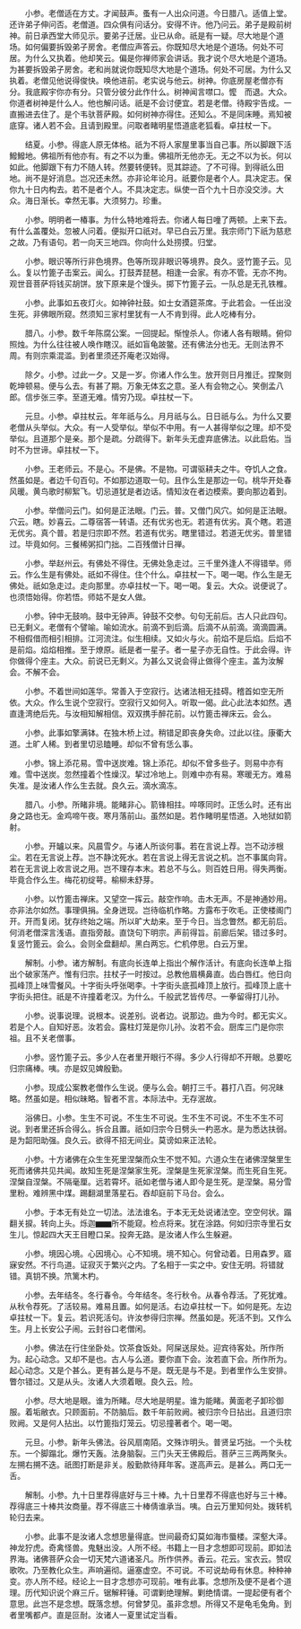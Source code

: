 <!-- { "loadSidebar": true } -->
　　小参。老僧适在方丈。才闻鼓声。蚤有一人出众问道。今日腊八。适值上堂。还许弟子伸问否。老僧道。四众俱有问话分。安得不许。他乃问云。弟子是殿前树神。前日承西堂大师见示。要弟子迁居。业已从命。祇是有一疑。尽大地是个道场。如何偏要拆毁弟子房舍。老僧应声答云。你既知尽大地是个道场。何处不可居。为什么又执着。他却笑云。偏是你禅师家会讲话。我才说个尽大地是个道场。为甚要拆毁弟子房舍。老和尚就说你既知尽大地是个道场。何处不可居。为什么又执着。老僧见他说得俊快。唤他进前。老实说与他云。树神。你底房屋老僧亦有分。我底殿宇你亦有分。只管分彼分此作什么。树神闻言噤口。懡　而退。大众。你道者树神是什么人。他也解问话。祇是不会讨便宜。若是老僧。待殿宇告成。一直搬进去住了。是个韦驮菩萨殿。如何树神亦得住。还知么。不是同床睡。焉知被底穿。诸人若不会。且请到殿里。问取者睹明星悟道底老狐看。卓拄杖一下。

　　结夏。小参。得底人原无体格。祇为不将人家屋里事当自己事。所以脚跟下活鱍鱍地。佛祖所有他亦有。有之不以为重。佛祖所无他亦无。无之不以为长。何以如此。他脚跟下有力不随人转。然要转便转。觅其踪迹。了不可得。到得祇么田地。尚不是好消息。岂况还未然。亦非论年论月。祇要你是者个人。具决定志。保你九十日内构去。若不是者个人。不具决定志。纵使一百个九十日亦没交涉。大众。海日渐长。幸然无事。大须努力。珍重。

　　小参。明明者一椿事。为什么特地难将去。你诸人每日噇了两顿。上来下去。有什么盖覆处。忽被人问着。便拟开口祇对。早已白云万里。我宗师门下祇为慈悲之故。乃有语句。若一向天三地四。你向什么处捞摸。归堂。

　　小参。眼识等所行非色境界。色等所现非眼识等境界。良久。竖竹篦子云。见么。复以竹篦子击案云。闻么。打鼓弄琵琶。相逢一会家。有亦不管。无亦不拘。观世音菩萨将钱买胡饼。放下原来是个馒头。掷下竹篦子云。一队总是无孔铁椎。

　　小参。此事如五夜灯火。如神钟社鼓。如士女酒筵茶席。于此若会。一任出没生死。非佛眼所窥。然须知三家村里犹有一人不肯到得。此人吃棒有分。

　　腊八。小参。数千年陈腐公案。一回提起。惭惶杀人。你诸人各有眼睛。俯仰照烛。为什么往往被人唤作瞎汉。祇如盲龟跛鳖。还有佛法分也无。无则法界不周。有则宗乘混滥。到者里须还芥庵老汉始得。

　　除夕。小参。过此一夕。又是一岁。你诸人作么生。放开则日月推迁。捏聚则乾坤顿易。便与么去。有甚了期。万象无体玄之意。圣人有会物之心。笑倒孟八郎。信步张三李。至道无难。情穷乃现。卓拄杖一下。

　　元旦。小参。卓拄杖云。年年祇与么。月月祇与么。日日祇与么。为什么又要老僧从头举似。大众。有一人受举似。举似不中用。有一人甚得举似之理。却不受举似。且道那个是亲。那个是疏。分疏得下。新年头无虚弃底佛法。以此启佑。当时不为世谛。卓拄杖一下。

　　小参。王老师云。不是心。不是佛。不是物。可谓驱耕夫之牛。夺饥人之食。然虽如是。者边千句百句。不如那边道取一句。且作么生是那边一句。桃华开处春风暖。黄鸟歌时柳絮飞。切忌道犹是者边话。情知汝在者边模索。要向那边着到。

　　小参。举僧问云门。如何是正法眼。门云。普。又僧门风穴。如何是正法眼。穴云。瞎。妙喜云。二尊宿答一转语。还有优劣也无。若道有优劣。真个瞎。若道无优劣。真个普。若是归宗即不然。若道有优劣。瞎里错过。若道无优劣。普里错过。毕竟如何。三餐稀粥扣门拙。二百残僧计日禅。

　　小参。举赵州云。有佛处不得住。无佛处急走过。三千里外逢人不得错举。师云。作么生是有佛处。祇如不得住。住个什么。卓拄杖一下。喝一喝。作么生是无佛处。祇如急走过。走向那里。亦卓拄杖一下。喝一喝。复云。大众。说便说了。也须悟始得。你若悟。师姑不是女人做。

　　小参。钟中无鼓响。鼓中无钟声。钟鼓不交参。句句无前后。古人只此四句。已无剩义。老僧有个譬喻。喻如流水。前滴不到后滴。后滴不从前滴。滴滴圆满。不相假借而相引相排。江河流注。似生相续。又如火与火。前焰不是后焰。后焰不是前焰。焰焰相推。至于燎原。祇是者一星子。者一星子亦无自性。于此会得。许你做得个座主。大众。前说已无剩义。为甚么又说会得止做得个座主。盖为汝解会。不解不会。

　　小参。不着世间如莲华。常善入于空寂行。达诸法相无挂碍。稽首如空无所依。大众。作么生说个空寂行。空寂行又如何入。听取一偈。此心此法本如然。遇直逢湾绝后先。与汝相知解相信。双双携手醉花前。以竹篦击禅床云。会么。

　　小参。此事如擎满钵。在独木桥上过。稍错足即丧身失命。过此以往。康衢大道。土旷人稀。到者里切忌瞌睡。却似不曾有恁么事。

　　小参。锦上添花易。雪中送炭难。锦上添花。却似不曾多些子。则易中亦有难。雪中送炭。忽然撞着个性燥汉。挈过冷地上。则难中亦有易。寒暖无方。难易失准。是汝诸人作么生去就。良久云。滴水滴冻。

　　腊八。小参。所睹非境。能睹非心。箭锋相拄。啐啄同时。正恁么时。还有出身之路也无。金鸡啼午夜。寒月落前山。虽然如是。若作睹明星悟道。入地狱如箭射。

　　小参。开罏以来。风晨雪夕。与诸人所谈何事。若在言说上荐。岂不动涉根尘。若在无言说上荐。岂不静沈死水。若在言说上得无言说之机。岂不事属向背。若在无言说上收言说之用。岂不理存本末。若总不与么。则百姓日用。得失两衡。毕竟合作么生。梅花初绽萼。榆柳未舒芽。

　　小参。以竹篦击禅床。又望空一挥云。敲空作响。击木无声。不是神通妙用。亦非法尔如然。事理俱捐。全身迸现。岂待临机作略。方露布于吹毛。正使楼阁门开。开而复闭。犹存终始之端。所以旷大劫来。至于今日。当念瞥然。都无前后。何消老僧深言浅语。直指旁敲。直饶句下明宗。声前得旨。前廊后架。错过多时。复竖竹篦云。会么。会则全盘翻却。黑白两忘。伫机停思。白云万里。

　　解制。小参。诸方解制。有底向长连单上指出个解作活计。有底向长连单上指出个破家荡产。惟有归宗。拄杖子一时按过。总教他眉横鼻直。齿白唇红。他日向孤峰顶上味雪餐风。十字街头呼张喝李。十字街头底孤峰顶上放行。孤峰顶上底十字街头把住。祇是不许撞着老汉。为什么。千般武艺皆传尽。一拳留得打儿孙。

　　小参。说事说理。说根本。说差别。说者边。说那边。曲为今时。都无实义。若是个人。自知好恶。汝若会。露柱灯笼是你儿孙。汝若不会。厨库三门是你宗祖。且不关老僧事。

　　小参。竖竹篦子云。多少人在者里开眼行不得。多少人行得却不开眼。总要吃归宗痛棒。咦。亦是奴见婢殷勤。

　　小参。现成公案教老僧作么生说。便与么会。朝打三千。暮打八百。何况昧略。然虽如是。相似昧略。智者不言。本际法中。无存泯故。

　　浴佛日。小参。生生不可说。不生生不可说。生不生不可说。不生不生不可说。到者里还拆合得么。拆合且置。祇如归宗今日劈头一杓恶水。是为悉达扶弱。是为韶阳助强。良久云。欲得不招无间业。莫谤如来正法轮。

　　小参。十方诸佛在众生生死里涅槃而众生不觉不知。六道众生在诸佛涅槃里生死而诸佛共见共闻。故知生死是涅槃家生死。涅槃是生死家涅槃。而生死自生死。涅槃自涅槃。不隔毫厘。远若霄坏。祇如老僧与诸人即今是生死。是涅槃。易分雪里粉。难辨黑中煤。踢翻湖里落星石。吞却庭前下马台。会么。

　　小参。于本无有处立一切法。法法谁名。于本无无处说诸法空。空空何状。蹋翻关捩。转向上头。烁迦▆▆所不能窥。检点将来。犹在涂路。何如归宗寺里石女生儿。惊起四大天王目瞪口呆。投奔无路。是汝诸人作么生躲避。

　　小参。境因心境。心因境心。心不知境。境不知心。何曾动着。日用森罗。寤寐安然。不行鸟道。证寂灭于繁兴之内。了名相于一实之中。安住无明。将错就错。真钥不换。笊篱木杓。

　　小参。去年结冬。冬行春令。今年结冬。冬行秋令。从春令荐活。了死犹难。从秋令荐死。了活较易。难易且置。如何是活。右边卓拄杖一下。如何是死。左边卓拄杖一下。复云。若识死活句。许汝参得归宗禅。然虽如是。死活不到。又作么生。月上长安公子闹。云封谷口老僧闲。

　　小参。佛法在行住坐卧处。饮茶食饭处。阿屎送尿处。迎宾待客处。所作所为。起心动念。又却不是也。古人与么道。要你直下会。汝若直下会。所作所为。起心动念。又是个甚么。更有甚么是与不是。既无是与不是。到者里作么生安排。瞥尔错过。又是从头。汝诸人大须着眼。良久云。险。

　　小参。尽大地是眼。谁为所睹。尽大地是明星。谁为能睹。黄面老子卸珍御服。着垢敝衣。只顾面前。不防脑后。数千年前败阙。被归宗今日拈出。且道归宗败阙。又是何人拈出。以竹篦指灯笼云。切忌撞著者个。喝一喝。

　　元旦。小参。新年头佛法。谷风扇南陌。文殊诈明头。普贤呈巧拙。一个头枕东。一个脚蹋北。爆竹天轰。法身脑裂。三门头天王佛殿后。菩萨三三两两聚头。左搠右搠不迭。祇图打断是非关。殷勤款待拜年客。遂高声云。是甚么。两口无一舌。

　　解制。小参。九十日里荐得底好与三十棒。九十日里荐不得底也好与三十棒。荐得底三十棒共汝商量。荐不得底三十棒倩谁承当。咦。白云万里知何处。拨转机轮归去来。

　　小参。此事不是汝诸人念想思量得底。世间最奇幻莫如海市蜃楼。深壑大泽。神龙狞虎。奇禽怪兽。鬼魅出没。人所不经。书籍上一目才念想即可现前。即如法界海。诸佛菩萨众会一切天梵六道诸圣凡。所作供养。香云。花云。宝衣云。赞叹歌吹。乃至教化众生。声响遍彻。逼塞虚空。不可说。不可说劫毋有休息。种种神变。亦人所不经。经论上一目才念想亦可现前。唯有此事。念想所及便不是者个道理。历代知识说个麻三斤。锯解秤锤。可谓剿绝理解。剿绝情谓。一提起便有者个意思。此岂不是念想。既落念想。何曾梦见。虽非念想。所得又不是龟毛兔角。到者里嘴都卢。直是叵耐。汝诸人一夏里试定当看。

